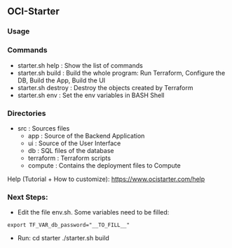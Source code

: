 ## OCI-Starter
### Usage 

### Commands
- starter.sh help    : Show the list of commands
- starter.sh build   : Build the whole program: Run Terraform, Configure the DB, Build the App, Build the UI
- starter.sh destroy : Destroy the objects created by Terraform
- starter.sh env     : Set the env variables in BASH Shell
                    
### Directories
- src           : Sources files
    - app       : Source of the Backend Application 
    - ui        : Source of the User Interface 
    - db        : SQL files of the database
    - terraform : Terraform scripts
    - compute   : Contains the deployment files to Compute

Help (Tutorial + How to customize): https://www.ocistarter.com/help

### Next Steps:
- Edit the file env.sh. Some variables need to be filled:
```
export TF_VAR_db_password="__TO_FILL__"
```

- Run:
  cd starter
  ./starter.sh build
